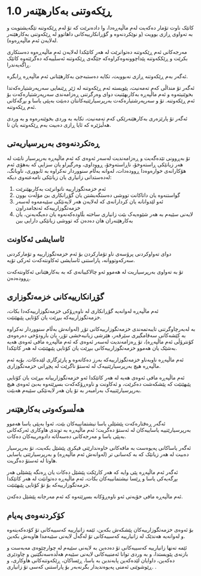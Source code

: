 # ڕێکەوتنی بەکارهێنەر 1.0

کاتێک ناوت تۆمار دەکەیت لەم ماڵپەڕەدا، وا دادەنرێت کە تۆ لەم ڕێکەوتنە تێگەیشتویت و بە تەواوی ڕازی بوویت (و نوێکردنەوە و گۆڕانکارییەکانی داهاتوو لە ڕێکەوتنی بەکارهێنەر لەلایەن ئەم ماڵپەڕەوە).

مەرجەکانی ئەم ڕێکەوتنە دەتوانرێت لە هەر کاتێکدا لەلایەن ئەم ماڵپەڕەوە دەستکاری بکرێت و ڕێککەوتنە پێداچوونەوەکراوەکە جێگەی ڕێکەوتنە ئەسڵییەکە دەگرێتەوە کاتێک ڕاگەیەندرا.

ئەگەر بەم ڕێکەوتنە ڕازی نەبوویت، تکایە دەستبەجێ بەکارهێنانی ئەم ماڵپەڕە ڕابگرە.

ئەگەر تۆ منداڵی کەم تەمەنیت، پێویستە ئەم ڕێکەوتنە لە ژێر ڕێنمایی سەرپەرشتیارەکەتدا بخوێنیتەوە و ئەم ماڵپەڕە بەکاربهێنیت دوای وەرگرتنی ڕەزامەندی سەرپەرشتیارەکەت بۆ ئەم ڕێکەوتنە. تۆ و سەرپەرشتیارەکەت بەرپرسیارێتیەکانتان دەبێت بەپێی یاسا و بڕگەکانی ئەم ڕێکەوتنە.

ئەگەر تۆ پارێزەری بەکارهێنەرێکی کەم تەمەنیت، تکایە بە وردی بخوێنەرەوە و بە وردی هەڵبژێرە کە ئایا ڕازی دەبیت بەم ڕێکەوتنە یان نا.

## ڕەتکردنەوەی بەرپرسیاریەتی

تۆ بەڕوونی تێدەگەیت و ڕەزامەندیت لەسەر ئەوەی کە ئەم ماڵپەڕە بەرپرسیار نابێت لە هەر زیانێکی ڕاستەوخۆ، ناڕاستەوخۆ، ڕووداوی، وەرگیراو یان سزایی کە بەهۆی ئەم هۆکارانەی خوارەوەدا ڕوودەدات، لەوانە بەڵام سنووردار نەکراوە بە ئابووری، ناوبانگ، لەدەستدانی زانیاری یان زیانێکی نامەعنەوی دیکە:

1. ئەم خزمەتگوزارییە ناتوانرێت بەکاربهێنرێت
1. گواستنەوە یان داتاکانت تووشی دەستگەیشتن یان گۆڕانکاری بێ مۆڵەت بوون
1. ئەو لێدوانانە یان کردارانەی کە لەلایەن هەر لایەنێکی سێیەمەوە لەسەر خزمەتگوزارییەکە ئەنجامدراون
1. لایەنی سێیەم بە هەر شێوەیەک بێت زانیاری ساختە بڵاودەکەنەوە یان دەیگەیەنن، یان بەکارهێنەران هان دەدەن کە تووشی زیانێکی دارایی ببن

## ئاسایشی ئەکاونت

دوای تەواوکردنی پرۆسەی ناو تۆمارکردن بۆ ئەم خزمەتگوزارییە و تۆمارکردنی سەرکەوتووانە، پاراستنی ئاسایشی ئەکاونتەکەت ئەرکی تۆیە.

تۆ بە تەواوی بەرپرسیاریت لە هەموو ئەو چالاکییانەی کە بە بەکارهێنانی ئەکاونتەکەت ڕوودەدەن.

## گۆڕانکارییەکانی خزمەتگوزاری

ئەم ماڵپەڕە لەوانەیە گۆڕانکاری لە ناوەڕۆکی خزمەتگوزارییەکەدا بکات، خزمەتگوزارییەکە ببڕێت یان کۆتایی پێبهێنێت.

بە لەبەرچاوگرتنی تایبەتمەندی خزمەتگوزارییەکانی تۆڕ (لەوانەش بەڵام سنووردار نەکراوە بە کێشەکانی سەقامگیری سێرڤەر، هێرشی زیانبەخشی تۆڕ، یان بارودۆخی دەرەوەی کۆنترۆڵی ئەم ماڵپەڕە)، تۆ ڕەزامەندیت لەسەر ئەوەی کە ئەم ماڵپەڕە مافی ئەوەی هەیە بەشێک یان هەموو خزمەتگوزارییەکانی ببڕێت یان کۆتایی پێبهێنێت لە هەر كاتێكدا.

ئەم ماڵپەڕە ناوبەناو خزمەتگوزارییەکە بەرز دەکاتەوە و پارێزگاری لێدەکات. بۆیە ئەم ماڵپەڕە هیچ بەرپرسیارێتییەک لە ئەستۆ ناگرێت لە پچڕانی خزمەتگوزاری.

ئەم ماڵپەڕە مافی ئەوەی هەیە لە هەر کاتێکدا ئەو خزمەتگوزارییانە ببڕێت یان کۆتایی پێبهێنێت کە پێشکەشت دەکرێت، و ئەکاونت و ناوەڕۆکەکەت بسڕێتەوە بەبێ ئەوەی هیچ بەرپرسیارێتییەک بەرامبەر بە تۆ یان هەر لایەنێکی سێیەم هەبێت.

## هەڵسوکەوتی بەکارهێنەر

ئەگەر ڕەفتارەکەت پێشێلی یاسا نیشتمانییەکان بێت، ئەوا بەپێی یاسا هەموو بەرپرسیارێتییە یاساییەکان لە ئەستۆ دەگریت؛ ئەم ماڵپەڕە بە توندی هاوکاری ئەرکەکانی بەپێی یاسا و مەرجەکانی دەسەڵاتە دادوەرییەکان دەکات.

ئەگەر یاساکانی پەیوەست بە مافەکانی خاوەندارێتی فیکری پێشێل بکەیت، تۆ بەرپرسیار دەبیت لە هەر زیانێک کە بە کەسانی تر (لەوانەش ئەم ماڵپەڕە) و بەرپرسیارێتی یاسایی هاوتا لە ئەستۆ دەگریت.

ئەگەر ئەم ماڵپەڕە پێی وایە کە هەر کارێکت پێشێل دەکات یان ڕەنگە پێشێلی هەر بڕگەیەکی یاسا و ڕێسا نیشتمانییەکان بکات، ئەم ماڵپەڕە دەتوانێت لە هەر کاتێکدا خزمەتگوزارییەکە بۆ تۆ کۆتایی پێبهێنێت.

ئەم ماڵپەڕە مافی خۆیەتی ئەو ناوەڕۆکانە بسڕێتەوە کە ئەم مەرجانە پێشێل دەکەن.

## کۆکردنەوەی پەیام

بۆ ئەوەی خزمەتگوزارییەکان پێشکەش بکەین، ئێمە زانیارییە کەسییەکانی تۆ کۆدەکەینەوە و لەوانەیە هەندێک لە زانیارییە کەسییەکانی تۆ لەگەڵ لایەنی سێیەمدا هاوبەش بکەین.

ئێمە تەنها زانیارییە کەسییەکانی تۆ دەدەین بە لایەنی سێیەم لە چوارچێوەی مەبەست و بازنەی پێویستدا، و بە وردی توانا ئەمنییەکانی لایەنی سێیەم هەڵدەسەنگێنین و چاودێری دەکەین، داوایان لێدەکەین پابەندبن بە یاسا، ڕێساکان، ڕێکەوتنەکانی هاوکاری، و ڕێوشوێنی ئەمنی پەیوەندیدار بگرنەبەر بۆ پاراستنی کەسی تۆ زانیاری. .

